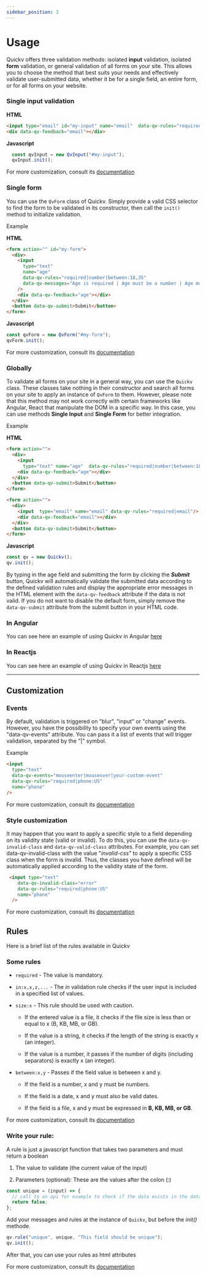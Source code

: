 ```yaml
---
sidebar_position: 3
---
```

# Usage
Quickv offers three validation methods: isolated **input** validation, isolated **form** validation, or general validation of all forms on your site. This allows you to choose the method that best suits your needs and effectively validate user-submitted data, whether it be for a single field, an entire form, or for all forms on your website.

### Single input validation 

**HTML**
```html
<input type="email" id="my-input" name="email"  data-qv-rules="required|email" />
<div data-qv-feedback="email"></div>
```
**Javascript**
```js
  const qvInput = new QvInput("#my-input");
  qvInput.init();
```
For more customization, consult its [documentation](/docs/validation/qv-input)
 
### Single form

You can use the `QvForm` class of Quickv. Simply provide a valid CSS selector to find the form to be validated in its constructor, then call the `init()` method to initialize validation.

Example

**HTML**
```html
<form action="" id="my-form">
  <div>
    <input
      type="text"
      name="age"
      data-qv-rules="required|number|between:18,35"
      data-qv-messages="Age is required | Age must be a number | Age must be between 18 and 35"
    />
    <div data-qv-feedback="age"></div>
  </div>
  <button data-qv-submit>Submit</button>
</form>
```
**Javascript**
```js
const qvForm = new QvForm("#my-form");
qvForm.init();
```
For more customization, consult its [documentation](#)


### Globally

 To validate all forms on your site in a general way, you can use the  `Quickv` class. These classes take nothing in their constructor and search all forms on your site to apply an instance of `QvForm` to them. However, please note that this method may not work correctly with certain frameworks like Angular, React that manipulate the DOM in a specific way. In this case, you can use methods **Single Input** and **Single Form** for better integration.

Example

**HTML**
```html
<form action="">
  <div>
    <input
      type="text" name="age"  data-qv-rules="required|number|between:18,35" data-qv-messages="Age is required | Age must be a number | Age must be between 18 and 35" />
    <div data-qv-feedback="age"></div>
  </div>
  <button data-qv-submit>Submit</button>
</form>

<form action="">
  <div>
    <input  type="email" name="email" data-qv-rules="required|email"/>
    <div data-qv-feedback="email"></div>
  </div>
  <button data-qv-submit>Submit</button>
</form>
```

**Javascript**
```js
const qv = new Quickv();
qv.init();
```

By typing in the age field and submitting the form by clicking the **_Submit_** button, Quickv will automatically validate the submitted data according to the defined validation rules and display the appropriate error messages in the HTML element with the `data-qv-feedback` attribute if the data is not valid.
If you do not want to disable the default form, simply remove the `data-qv-submit` attribute from the submit button in your HTML code.

### In Angular
You can see here an example of using Quickv in Angular [here](https://github.com/Claudye/ng-quickv)


### In Reactjs

You can see here an example of using Quickv in Reactjs [here](https://github.com/Meschack/quickv-test/tree/react-test)

---


## Customization
 
### Events  

By default, validation is triggered on "blur", "input" or "change" events. However, you have the possibility to specify your own events using the "data-qv-events" attribute. You can pass it a list of events that will trigger validation, separated by the "|" symbol.

Example
```html
<input
  type="text"
  data-qv-events="mouseenter|mouseover|your-custom-event"
  data-qv-rules="required|phone:US"
  name="phone"
/>
```
For more customization, consult its [documentation](#)

### Style customization

It may happen that you want to apply a specific style to a field depending on its validity state (valid or invalid). To do this, you can use the `data-qv-invalid-class` and `data-qv-valid-class` attributes. For example, you can set data-qv-invalid-class with the value "_invalid-css_" to apply a specific CSS class when the form is invalid. Thus, the classes you have defined will be automatically applied according to the validity state of the form.

```html
 <input type="text" 
    data-qv-invalid-class="error" 
    data-qv-rules="required|phone:US"
    name="phone"
  />
```
For more customization, consult its [documentation](#)

## Rules
Here is a brief list of the rules available in Quickv
### Some rules
- `required` - The value is mandatory.

- `in:x,x,z,...` - The _in_ validation rule checks if the user input is included in a specified list of values.

- `size:x` - This rule should be used with caution.

  - If the entered value is a file, it checks if the file size is less than or equal to x (B, KB, MB, or GB).

  - If the value is a string, it checks if the length of the string is exactly x (an integer).

  - If the value is a number, it passes if the number of digits (including separators) is exactly x (an integer).

- `between:x,y` - Passes if the field value is between x and y.

  - If the field is a number, x and y must be numbers.

  - If the field is a date, x and y must also be valid dates.

  - If the field is a file, x and y must be expressed in **B, KB, MB, or GB**.


For more customization, consult its [documentation](#)

### Write your rule:

A rule is just a javascript function that takes two parameters and must return a boolean

1. The value to validate (the current value of the input)

1. Parameters (optional): These are the values after the colon (:)

```js
const unique = (input) => {
  // call to an api for example to check if the data exists in the database
  return false;
};
```

Add your messages and rules at the instance of `Quickv`, but before the _init()_ methode.

```js
qv.rule("unique", unique, "This field should be unique");
qv.init();
```

After that, you can use your rules as html attributes

For more customization, consult its [documentation](#)